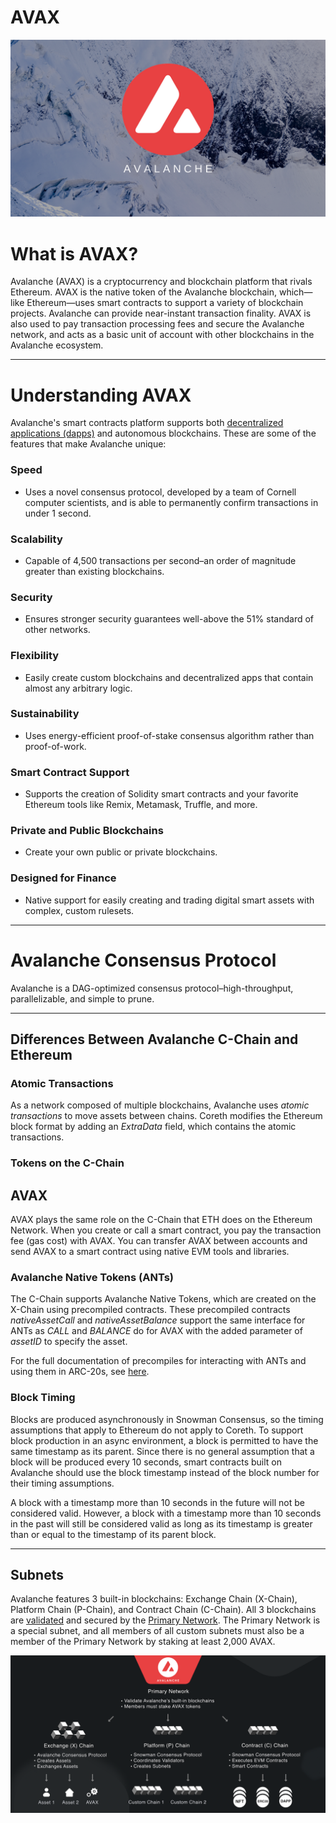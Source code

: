 # AVAX

![An Image of the AVAX currency.](avalanche-avax-la-gi-image-1044.png)

# What is AVAX?

Avalanche (AVAX) is a cryptocurrency and blockchain platform that rivals Ethereum. AVAX is the native token of the Avalanche blockchain, which—like Ethereum—uses smart contracts to support a variety of blockchain projects. Avalanche can provide near-instant transaction finality. AVAX is also used to pay transaction processing fees and secure the Avalanche network, and acts as a basic unit of account with other blockchains in the Avalanche ecosystem.

----------------------------------------------------------------------

# Understanding AVAX
Avalanche's smart contracts platform supports both [decentralized applications (dapps)](https://support.avax.network/en/articles/4587146-what-is-a-decentralized-application-dapp) and autonomous blockchains. These are some of the features that make Avalanche unique:


### Speed
* Uses a novel consensus protocol, developed by a team of Cornell computer scientists, and is able to permanently confirm transactions in under 1 second.

### Scalability
* Capable of 4,500 transactions per second–an order of magnitude greater than existing blockchains.

### Security
* Ensures stronger security guarantees well-above the 51% standard of other networks.

### Flexibility
* Easily create custom blockchains and decentralized apps that contain almost any arbitrary logic.

### Sustainability
* Uses energy-efficient proof-of-stake consensus algorithm rather than proof-of-work.

### Smart Contract Support
* Supports the creation of Solidity smart contracts and your favorite Ethereum tools like Remix, Metamask, Truffle, and more.

### Private and Public Blockchains
* Create your own public or private blockchains.

### Designed for Finance
* Native support for easily creating and trading digital smart assets with complex, custom rulesets.

------------------------------------------------------------------------

# Avalanche Consensus Protocol

Avalanche is a DAG-optimized consensus protocol–high-throughput, parallelizable, and simple to prune. 

------------------------------------------------------------------------

## Differences Between Avalanche C-Chain and Ethereum

### Atomic Transactions

As a network composed of multiple blockchains, Avalanche uses *atomic transactions* to move assets between chains. Coreth modifies the Ethereum block format by adding an *ExtraData* field, which contains the atomic transactions.

### Tokens on the C-Chain
## AVAX
AVAX plays the same role on the C-Chain that ETH does on the Ethereum Network. When you create or call a smart contract, you pay the transaction fee (gas cost) with AVAX. You can transfer AVAX between accounts and send AVAX to a smart contract using native EVM tools and libraries.

### Avalanche Native Tokens (ANTs)

The C-Chain supports Avalanche Native Tokens, which are created on the X-Chain using precompiled contracts. These precompiled contracts *nativeAssetCall* and *nativeAssetBalance* support the same interface for ANTs as *CALL* and *BALANCE* do for AVAX with the added parameter of *assetID* to specify the asset.

For the full documentation of precompiles for interacting with ANTs and using them in ARC-20s, see [here](https://docs.avax.network/build/references/coreth-arc20s).

### Block Timing

Blocks are produced asynchronously in Snowman Consensus, so the timing assumptions that apply to Ethereum do not apply to Coreth. To support block production in an async environment, a block is permitted to have the same timestamp as its parent. Since there is no general assumption that a block will be produced every 10 seconds, smart contracts built on Avalanche should use the block timestamp instead of the block number for their timing assumptions.

A block with a timestamp more than 10 seconds in the future will not be considered valid. However, a block with a timestamp more than 10 seconds in the past will still be considered valid as long as its timestamp is greater than or equal to the timestamp of its parent block.

-------------------------------------------------------------------------

## Subnets

Avalanche features 3 built-in blockchains: Exchange Chain (X-Chain), Platform Chain (P-Chain), and Contract Chain (C-Chain). All 3 blockchains are [validated](https://support.avax.network/en/articles/4064704-what-is-a-blockchain-validator) and secured by the [Primary Network](https://support.avax.network/en/articles/4135650-what-is-the-primary-network). The Primary Network is a special subnet, and all members of all custom subnets must also be a member of the Primary Network by staking at least 2,000 AVAX.

![An Image of the AVAX subnets.](avax_subnets.png)


